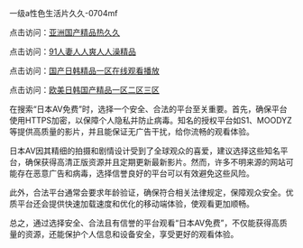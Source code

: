 
一级a性色生活片久久-0704mf

点击访问：<a href="https://gsd-agv.pages.dev/">亚洲国产精品热久久</a>

点击访问：<a href="https://gda-c7m.pages.dev/">91人妻人人爽人人澡精品</a>

点击访问：<a href="https://tfda.pages.dev/">国产日韩精品一区在线观看播放</a>

点击访问：<a href="https://bsdf-5f5.pages.dev/">欧美日韩国产精品一区二区三区</a>


在搜索“日本AV免费”时，选择一个安全、合法的平台至关重要。首先，确保平台使用HTTPS加密，以保障个人隐私并防止病毒。知名的授权平台如S1、MOODYZ等提供高质量的影片，并且能保证无广告干扰，给你流畅的观看体验。

日本AV因其精细的拍摄和剧情设计受到了全球观众的喜爱，建议选择这些知名平台，确保获得高清正版资源并且定期更新最新影片。然而，许多不明来源的网站可能存在恶意广告和病毒，选择信誉良好的平台可以有效避免这些风险。

此外，合法平台通常会要求年龄验证，确保符合相关法律规定，保障观众安全。优质平台还会提供快速加载速度和优化的移动端体验，使观看更加顺畅。

总之，通过选择安全、合法且有信誉的平台观看“日本AV免费”，不仅能获得高质量的资源，还能保护个人信息和设备安全，享受更好的观看体验。

<span style="display:none;">[Canonical link](）</span>


